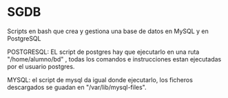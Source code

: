 # SGDB
Scripts en bash que crea y gestiona una base de datos en MySQL y en PostgreSQL 


POSTGRESQL: EL script de postgres hay que ejecutarlo en una ruta "/home/alumno/bd" , todas los comandos e instrucciones estan ejecutadas por el usuario postgres.

MYSQL: el script de mysql da igual donde ejecutarlo, los ficheros descargados se guadan en "/var/lib/mysql-files".

